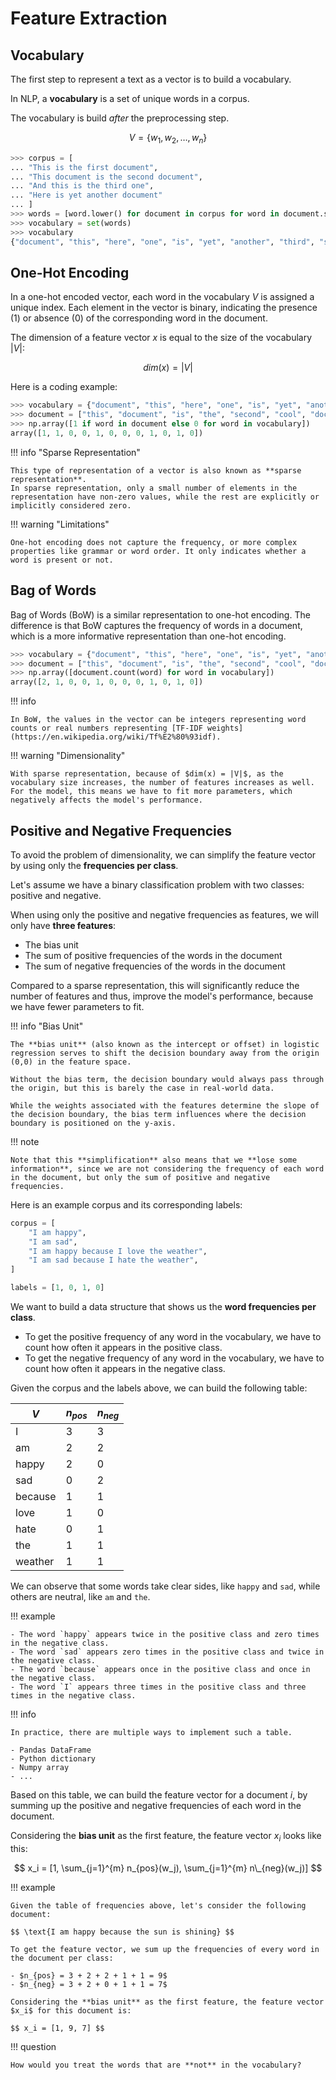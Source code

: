 # Feature Extraction

## Vocabulary

The first step to represent a text as a vector is to build a vocabulary.

In NLP, a **vocabulary** is a set of unique words in a corpus.

The vocabulary is build _after_ the preprocessing step.

$$ V = \{w_1, w_2, \ldots, w_n\} $$

```python
>>> corpus = [
... "This is the first document",
... "This document is the second document",
... "And this is the third one",
... "Here is yet another document"
... ]
>>> words = [word.lower() for document in corpus for word in document.split()]
>>> vocabulary = set(words)
>>> vocabulary
{"document", "this", "here", "one", "is", "yet", "another", "third", "second", "and", "the", "first"}
```

## One-Hot Encoding

In a one-hot encoded vector, each word in the vocabulary $V$ is assigned a unique index. Each element in the vector is binary, indicating the presence (1) or absence (0) of the corresponding word in the document.

The dimension of a feature vector $x$ is equal to the size of the vocabulary $|V|$:

$$ dim(x) = |V| $$

Here is a coding example:

```python
>>> vocabulary = {"document", "this", "here", "one", "is", "yet", "another", "third", "second", "and", "the", "first"}
>>> document = ["this", "document", "is", "the", "second", "cool", "document"]
>>> np.array([1 if word in document else 0 for word in vocabulary])
array([1, 1, 0, 0, 1, 0, 0, 0, 1, 0, 1, 0])
```

!!! info "Sparse Representation"

    This type of representation of a vector is also known as **sparse representation**.
    In sparse representation, only a small number of elements in the representation have non-zero values, while the rest are explicitly or implicitly considered zero.

!!! warning "Limitations"

    One-hot encoding does not capture the frequency, or more complex properties like grammar or word order. It only indicates whether a word is present or not.

## Bag of Words

Bag of Words (BoW) is a similar representation to one-hot encoding.
The difference is that BoW captures the frequency of words in a document, which is a more informative representation than one-hot encoding.

```python
>>> vocabulary = {"document", "this", "here", "one", "is", "yet", "another", "third", "second", "and", "the", "first"}
>>> document = ["this", "document", "is", "the", "second", "cool", "document"]
>>> np.array([document.count(word) for word in vocabulary])
array([2, 1, 0, 0, 1, 0, 0, 0, 1, 0, 1, 0])
```

!!! info

    In BoW, the values in the vector can be integers representing word counts or real numbers representing [TF-IDF weights](https://en.wikipedia.org/wiki/Tf%E2%80%93idf).

!!! warning "Dimensionality"

    With sparse representation, because of $dim(x) = |V|$, as the vocabulary size increases, the number of features increases as well.
    For the model, this means we have to fit more parameters, which negatively affects the model's performance.

## Positive and Negative Frequencies

To avoid the problem of dimensionality, we can simplify the feature vector by using only the **frequencies per class**.

Let's assume we have a binary classification problem with two classes: positive and negative.

When using only the positive and negative frequencies as features, we will only have **three features**:

- The bias unit
- The sum of positive frequencies of the words in the document
- The sum of negative frequencies of the words in the document

Compared to a sparse representation, this will significantly reduce the number of features and thus, improve the model's performance, because we have fewer parameters to fit.

!!! info "Bias Unit"

    The **bias unit** (also known as the intercept or offset) in logistic regression serves to shift the decision boundary away from the origin (0,0) in the feature space.

    Without the bias term, the decision boundary would always pass through the origin, but this is barely the case in real-world data.

    While the weights associated with the features determine the slope of the decision boundary, the bias term influences where the decision boundary is positioned on the y-axis.

!!! note

    Note that this **simplification** also means that we **lose some information**, since we are not considering the frequency of each word in the document, but only the sum of positive and negative frequencies.

Here is an example corpus and its corresponding labels:

```python
corpus = [
    "I am happy",
    "I am sad",
    "I am happy because I love the weather",
    "I am sad because I hate the weather",
]

labels = [1, 0, 1, 0]
```

We want to build a data structure that shows us the **word frequencies per class**.

- To get the positive frequency of any word in the vocabulary, we have to count how often it appears in the positive class.
- To get the negative frequency of any word in the vocabulary, we have to count how often it appears in the negative class.

Given the corpus and the labels above, we can build the following table:

| $V$     | $n_{pos}$ | $n_{neg}$ |
| ------- | --------- | --------- |
| I       | 3         | 3         |
| am      | 2         | 2         |
| happy   | 2         | 0         |
| sad     | 0         | 2         |
| because | 1         | 1         |
| love    | 1         | 0         |
| hate    | 0         | 1         |
| the     | 1         | 1         |
| weather | 1         | 1         |

We can observe that some words take clear sides, like `happy` and `sad`, while others are neutral, like `am` and `the`.

!!! example

    - The word `happy` appears twice in the positive class and zero times in the negative class.
    - The word `sad` appears zero times in the positive class and twice in the negative class.
    - The word `because` appears once in the positive class and once in the negative class.
    - The word `I` appears three times in the positive class and three times in the negative class.

!!! info

    In practice, there are multiple ways to implement such a table.

    - Pandas DataFrame
    - Python dictionary
    - Numpy array
    - ...

Based on this table, we can build the feature vector for a document $i$, by summing up the positive and negative frequencies of each word in the document.

Considering the **bias unit** as the first feature, the feature vector $x_i$ looks like this:

<!-- prettier-ignore-start -->
$$ x_i = [1, \sum_{j=1}^{m} n_{pos}(w_j), \sum_{j=1}^{m} n\_{neg}(w_j)] $$
<!-- prettier-ignore-end -->

<!-- TODO EXAM -->
!!! example

    Given the table of frequencies above, let's consider the following document:

    $$ \text{I am happy because the sun is shining} $$

    To get the feature vector, we sum up the frequencies of every word in the document per class:

    - $n_{pos} = 3 + 2 + 2 + 1 + 1 = 9$
    - $n_{neg} = 3 + 2 + 0 + 1 + 1 = 7$

    Considering the **bias unit** as the first feature, the feature vector $x_i$ for this document is:

    $$ x_i = [1, 9, 7] $$

!!! question

    How would you treat the words that are **not** in the vocabulary?
